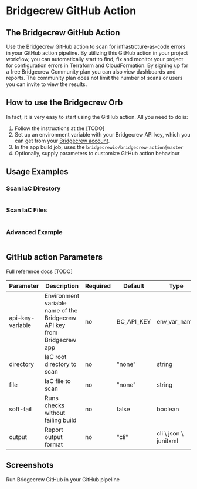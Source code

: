 # Bridgecrew GitHub Action

## The Bridgecrew GitHub Action

Use the Bridgecrew GitHub action to scan for infrastrcture-as-code errors in your GitHub action pipeline.
By utilizing this GitHub action in your project workflow, you can automatically start to find,
fix and monitor your project for configuration errors in Terraform and CloudFormation. 
By signing up for a free Bridgecrew Community plan you can also view dashboards and reports. 
The community plan does not limit the number of scans or users you can invite to view the results.
​
## How to use the Bridgecrew Orb

In fact, it is very easy to start using the GitHub action.
All you need to do is:

1. Follow the instructions at the [TODO]
2. Set up an environment variable with your Bridgecrew API key, which you can get from your [Bridgecrew account](https://www.bridgecrew.cloud/integrations).
3. In the app build job, uses the `bridgecrewio/bridgecrew-action@master`
4. Optionally, supply parameters to customize GitHub action behaviour
## Usage Examples

### Scan IaC Directory

```yaml

```

### Scan IaC Files

```yaml

```

### Advanced Example

```yaml

```

## GitHub action Parameters

Full reference docs [TODO]

| Parameter  | Description | Required | Default | Type |
| -----------| -------------------------------------------------------------------------------------------------------- | ------------- | ------------- | ------------- |
| api-key-variable | Environment variable name of the Bridgecrew API key from Bridgecrew app | no | BC_API_KEY | env_var_name |
| directory | IaC root directory to scan | no | "none" | string |
| file | IaC file to scan | no | "none" | string |
| soft-fail | Runs checks without failing build | no | false | boolean |
| output | Report output format | no | "cli" | cli \ json \ junitxml |

## Screenshots
Run Bridgecrew GitHub in your GitHub pipeline
